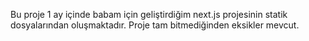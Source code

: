 Bu proje 1 ay içinde babam için geliştirdiğim next.js projesinin statik dosyalarından oluşmaktadır. Proje tam bitmediğinden eksikler mevcut.
